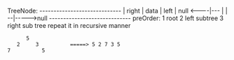 TreeNode:
                    -----------------------------
                    |  right  | data    | left  |
          null <----|---      |         |     --|----->null
                    -----------------------------
preOrder:
1 root
2 left subtree
3 right sub tree
repeat it in recursive manner

          5
       2     3          =====> 5 2 7 3 5
    7          5   
